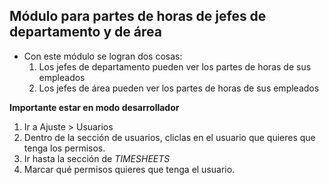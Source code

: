 ## Módulo para partes de horas de jefes de departamento y de área
- Con este módulo se logran dos cosas:
  1. Los jefes de departamento pueden ver los partes de horas de sus empleados
  2. Los jefes de área pueden ver los partes de horas de sus empleados 

**Importante estar en modo desarrollador** 
1. Ir a Ajuste > Usuarios
2. Dentro de la sección de usuarios, cliclas en el usuario que quieres que tenga los permisos.
3. Ir hasta la sección de *TIMESHEETS*
4. Marcar qué permisos quieres que tenga el usuario. 
